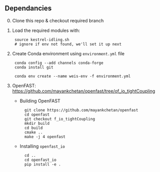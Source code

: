 ## Dependancies

0. Clone this repo & checkout required branch
1. Load the required modules with:

        source kestrel-idling.sh    
        # ignore if env not found, we'll set it up next

2. Create Conda environment using `environment.yml` file

        conda config --add channels conda-forge
        conda install git

        conda env create --name weis-env -f environment.yml
        

3. OpenFAST: https://github.com/mayankchetan/openfast/tree/of_io_tightCoupling

    - Building OpenFAST

            git clone https://github.com/mayankchetan/openfast
            cd openfast
            git checkout f_io_tightCoupling
            mkdir build
            cd build
            cmake ..
            make -j 4 openfast

    - Installing `openfast_io`

            cd ..
            cd openfast_io
            pip install -e .


